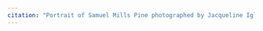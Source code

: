 ```yaml
---
citation: "Portrait of Samuel Mills Pine photographed by Jacqueline Igliozzi and republished with permission via personal correspondence 01 Feb 2023."
---
```



